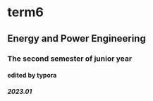 # term6

## Energy and Power Engineering

### The second semester of junior year

#### edited by typora

##### 2023.01